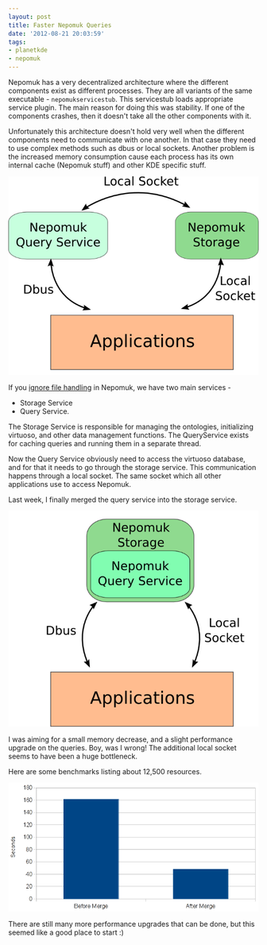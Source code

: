 ```yaml
---
layout: post
title: Faster Nepomuk Queries
date: '2012-08-21 20:03:59'
tags:
- planetkde
- nepomuk
---
```


Nepomuk has a very decentralized architecture where the different
components exist as different processes. They are all variants of the
same executable - `nepomukservicestub`. This servicestub loads
appropriate service plugin. The main reason for doing this was
stability. If one of the components crashes, then it doesn't take all
the other components with it.

Unfortunately this architecture doesn't hold very well when the
different components need to communicate with one another. In that case
they need to use complex methods such as dbus or local sockets. Another
problem is the increased memory consumption cause each process has its
own internal cache (Nepomuk stuff) and other KDE specific stuff.

![image][]

If you [ignore file handling][] in Nepomuk, we have two main services -

-   Storage Service
-   Query Service.

The Storage Service is responsible for managing the ontologies,
initializing virtuoso, and other data management functions. The
QueryService exists for caching queries and running them in a separate
thread.

Now the Query Service obviously need to access the virtuoso database,
and for that it needs to go through the storage service. This
communication happens through a local socket. The same socket which all
other applications use to access Nepomuk.

Last week, I finally merged the query service into the storage service.

![image][1]

I was aiming for a small memory decrease, and a slight performance
upgrade on the queries. Boy, was I wrong! The additional local socket
seems to have been a huge bottleneck.

Here are some benchmarks listing about 12,500 resources.

![image][2]

There are still many more performance upgrades that can be done, but
this seemed like a good place to start :)

  [image]: /blog/images/2012/08/21/query-storage-separate.png
  [ignore file handling]: http://www.vhanda.in/blog/2012/08/nepomuk-without-files/
  [1]: /blog/images/2012/08/21/query-storage-merged.png
  [2]: /blog/images/2012/08/21/queryservice-benchmarks.png